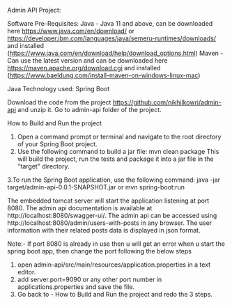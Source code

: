 Admin API Project:

Software Pre-Requisites:
Java - Java 11 and above, can be downloaded here https://www.java.com/en/download/ or https://developer.ibm.com/languages/java/semeru-runtimes/downloads/ and installed (https://www.java.com/en/download/help/download_options.html)
Maven - Can use the latest version and can be downloaded here https://maven.apache.org/download.cgi and installed (https://www.baeldung.com/install-maven-on-windows-linux-mac)

Java Technology used: Spring Boot

Download the code from the project https://github.com/nikhilkowri/admin-api and unzip it. Go to admin-api folder of the project.

How to Build and Run the project

1. Open a command prompt or terminal and navigate to the root directory of your Spring Boot project.
2. Use the following command to build a jar file:
mvn clean package
This will build the project, run the tests and package it into a jar file in the "target" directory.

3.To run the Spring Boot application, use the following command:
java -jar target/admin-api-0.0.1-SNAPSHOT.jar
or
mvn spring-boot:run

The embedded tomcat server will start the application listening at port 8080.
The admin api documentation is available at http://localhost:8080/swagger-ui/.
The admin api can be accessed using http://localhost:8080/admin/users-with-posts in any browser. The user information with their related posts data is displayed in json format.

Note:- 
If port 8080 is already in use then u will get an error when u start the spring boot app, then change the port following the below steps 
1. open admin-api/src/main/resources/application.properties in a text editor.
2. add server.port=9090 or any other port number in applications.properties and save the file.
3. Go back to - How to Build and Run the project and redo the 3 steps.
